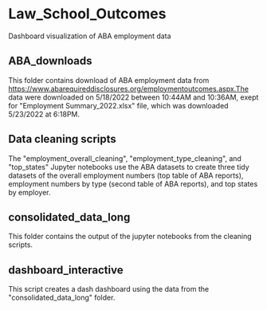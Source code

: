 # Law_School_Outcomes
Dashboard visualization of ABA employment data

## ABA_downloads

This folder contains download of ABA employment data from https://www.abarequireddisclosures.org/employmentoutcomes.aspx.The data were downloaded on 5/18/2022 between 10:44AM and 10:36AM, exept for "Employment Summary_2022.xlsx" file, which was downloaded 5/23/2022 at 6:18PM.

## Data cleaning scripts

The "employment_overall_cleaning", "employment_type_cleaning", and "top_states" Jupyter notebooks use the ABA datasets to create three tidy datasets of the overall employment numbers (top table of ABA reports), employment numbers by type (second table of ABA reports), and top states by employer. 

## consolidated_data_long

This folder contains the output of the jupyter notebooks from the cleaning scripts.

## dashboard_interactive

This script creates a dash dashboard using the data from the "consolidated_data_long" folder.
